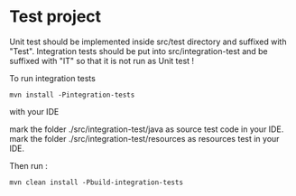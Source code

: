 # Test project

Unit test should be implemented inside src/test directory and suffixed with "Test".
Integration tests should be put into src/integration-test and be suffixed with "IT" so that it is not run as Unit test !

To run integration tests

    mvn install -Pintegration-tests

with your IDE

mark the folder ./src/integration-test/java as source test code in your IDE.
mark the folder ./src/integration-test/resources as resources test in your IDE.

Then run :

    mvn clean install -Pbuild-integration-tests